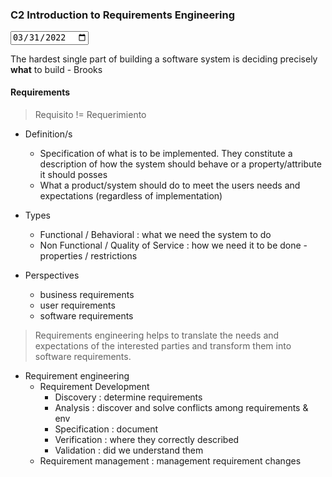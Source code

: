 ### C2 Introduction to Requirements Engineering

<input type="date" value="2022-03-31" />

The hardest single part of building a software system is deciding precisely **what** to build - Brooks

#### Requirements

> Requisito != Requerimiento

- Definition/s

  - Specification of what is to be implemented. They constitute a description of how the system should behave or a property/attribute it should posses
  - What a product/system should do to meet the users needs and expectations (regardless of implementation)

- Types

  - Functional / Behavioral : what we need the system to do
  - Non Functional / Quality of Service : how we need it to be done - properties / restrictions

- Perspectives
  - business requirements
  - user requirements
  - software requirements

> Requirements engineering helps to translate the needs and expectations of the interested parties and transform them into software requirements.

- Requirement engineering
  - Requirement Development
    - Discovery : determine requirements
    - Analysis : discover and solve conflicts among requirements & env
    - Specification : document
    - Verification : where they correctly described
    - Validation : did we understand them
  - Requirement management : management requirement changes
